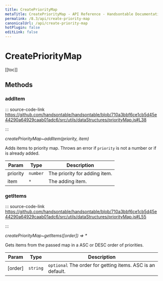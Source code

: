 ```yaml
---
title: CreatePriorityMap
metaTitle: CreatePriorityMap - API Reference - Handsontable Documentation
permalink: /8.3/api/create-priority-map
canonicalUrl: /api/create-priority-map
hotPlugin: false
editLink: false
---
```


# CreatePriorityMap

[[toc]]
## Methods

### addItem
  
::: source-code-link https://github.com/handsontable/handsontable/blob/710a3bbf6ce1cb5d45e44290a64929caab01adc6/src/utils/dataStructures/priorityMap.js#L38

:::

_createPriorityMap~addItem(priority, item)_

Adds items to priority map. Throws an error if `priority` is not a number or if is already added.


| Param | Type | Description |
| --- | --- | --- |
| priority | `number` | The priority for adding item. |
| item | `*` | The adding item. |



### getItems
  
::: source-code-link https://github.com/handsontable/handsontable/blob/710a3bbf6ce1cb5d45e44290a64929caab01adc6/src/utils/dataStructures/priorityMap.js#L55

:::

_createPriorityMap~getItems([order]) ⇒ \*_

Gets items from the passed map in a ASC or DESC order of priorities.


| Param | Type | Description |
| --- | --- | --- |
| [order] | `string` | `optional` The order for getting items. ASC is an default. |


